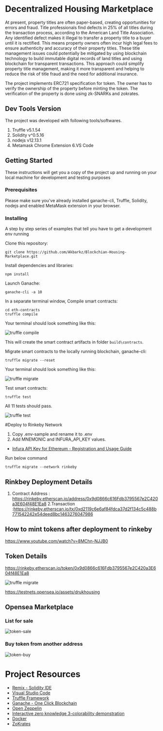 # Decentralized Housing Marketplace

At present, property titles are often paper-based, creating opportunities for errors and fraud. Title professionals find defects in 25% of all titles during the transaction process, according to the American Land Title Association.
Any identified defect makes it illegal to transfer a property title to a buyer until it is rectified. This means property owners often incur high legal fees to ensure authenticity and accuracy of their property titles.
These title management issues could potentially be mitigated by using blockchain technology to build immutable digital records of land titles and using blockchain for transparent transactions. This approach could simplify property title management, making it more transparent and helping to reduce the risk of title fraud and the need for additional insurance.

The project implements ERC721 specification for token. The owner has to verify the ownership of the property before minting the token. 
The verification of the property is done using zk-SNARKs and zokrates.

## Dev Tools Version

The project was developed with  following tools/softwares.
1. Truffle v5.1.54
2. Solidity v^0.5.16
3. nodejs v12.13.1
5. Metamask Chrome Extension
6.VS Code

## Getting Started

These instructions will get you a copy of the project up and running on your local machine for development and testing purposes

### Prerequisites

Please make sure you've already installed ganache-cli, Truffle, Solidity, nodejs  and enabled MetaMask extension in your browser.

### Installing

A step by step series of examples that tell you have to get a development env running

Clone this repository:

```
git clone https://github.com/Akbarkz/Blockchian-Housing-Marketplace.git
```

Install dependencies and libraries:
```
npm install
```

Launch Ganache: 

```
ganache-cli -a 10

```


In a separate terminal window, Compile smart contracts:

```
cd eth-contracts
truffle compile
```

Your terminal should look something like this:

![truffle compile](images/truffle-compile.png)

This will create the smart contract artifacts in folder `build\contracts`.

Migrate smart contracts to the locally running blockchain, ganache-cli:

```
truffle migrate --reset
```

Your terminal should look something like this:

![truffle migrate](images/truffle-migrate.png)

Test smart contracts:

```
truffle test
```

All 11 tests should pass.

![truffle test](images/truffle-test.png)


#Deploy to Rinkeby Network

1. Copy .env-sample and rename it to .env
2. Add MNEMONIC and INFURA_API_KEY values.

* [Infura API Key for Ethereum - Registration and Usage Guide](https://ethereumico.io/knowledge-base/infura-api-key-guide/)

Run below command

```
truffle migrate --network rinkeby

```


## Rinkbey Deployment Details

1. Contract Address : https://rinkeby.etherscan.io/address/0x9d0866c616Fdb3795567e2C420a3E604f48E1Ea8
   2.Transaction :https://rinkeby.etherscan.io/tx/0xd2119c6e6af84fdca37d2f134c5c488b771542242e54deed8bc1463276047986

## How to mint tokens after deployment to rinkeby

https://www.youtube.com/watch?v=8MChn-NJJB0

## Token Details
https://rinkeby.etherscan.io/token/0x9d0866c616Fdb3795567e2C420a3E604f48E1Ea8

![truffle migrate](images/token-details.png)

https://testnets.opensea.io/assets/drukhousing
## Opensea Marketplace



### List for sale 

![token-sale](images/sale-token.png)


### Buy token from another address

![token-buy](images/buy-tokens.png)


# Project Resources

* [Remix - Solidity IDE](https://remix.ethereum.org/)
* [Visual Studio Code](https://code.visualstudio.com/)
* [Truffle Framework](https://truffleframework.com/)
* [Ganache - One Click Blockchain](https://truffleframework.com/ganache)
* [Open Zeppelin ](https://openzeppelin.org/)
* [Interactive zero knowledge 3-colorability demonstration](http://web.mit.edu/~ezyang/Public/graph/svg.html)
* [Docker](https://docs.docker.com/install/)
* [ZoKrates](https://github.com/Zokrates/ZoKrates)
